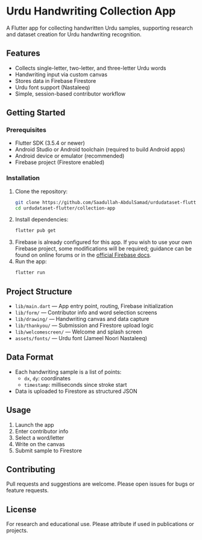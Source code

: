 
# Urdu Handwriting Collection App

A Flutter app for collecting handwritten Urdu samples, supporting research and dataset creation for Urdu handwriting recognition.

## Features
- Collects single-letter, two-letter, and three-letter Urdu words
- Handwriting input via custom canvas
- Stores data in Firebase Firestore
- Urdu font support (Nastaleeq)
- Simple, session-based contributor workflow

## Getting Started

### Prerequisites
- Flutter SDK (3.5.4 or newer)
- Android Studio or Android toolchain (required to build Android apps)
- Android device or emulator (recommended)
- Firebase project (Firestore enabled)

### Installation
1. Clone the repository:
   ```bash
   git clone https://github.com/Saadullah-AbdulSamad/urdudataset-flutter.git
   cd urdudataset-flutter/collection-app
   ```
2. Install dependencies:
   ```bash
   flutter pub get
   ```
3. Firebase is already configured for this app. If you wish to use your own Firebase project, some modifications will be required; guidance can be found on online forums or in the [official Firebase docs](https://firebase.google.com/docs/flutter/setup).
4. Run the app:
   ```bash
   flutter run
   ```

## Project Structure
- `lib/main.dart` — App entry point, routing, Firebase initialization
- `lib/form/` — Contributor info and word selection screens
- `lib/drawing/` — Handwriting canvas and data capture
- `lib/thankyou/` — Submission and Firestore upload logic
- `lib/welcomescreen/` — Welcome and splash screen
- `assets/fonts/` — Urdu font (Jameel Noori Nastaleeq)

## Data Format
- Each handwriting sample is a list of points:
  - `dx`, `dy`: coordinates
  - `timestamp`: milliseconds since stroke start
- Data is uploaded to Firestore as structured JSON

## Usage
1. Launch the app
2. Enter contributor info
3. Select a word/letter
4. Write on the canvas
5. Submit sample to Firestore

## Contributing
Pull requests and suggestions are welcome. Please open issues for bugs or feature requests.

## License
For research and educational use. Please attribute if used in publications or projects.

